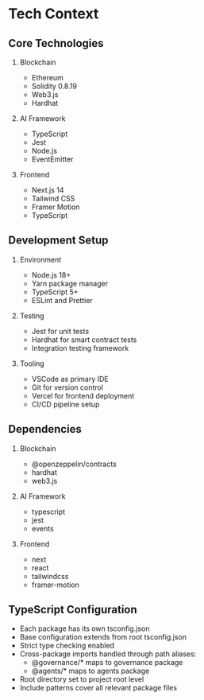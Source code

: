 # Tech Context

## Core Technologies
1. Blockchain
   - Ethereum
   - Solidity 0.8.19
   - Web3.js
   - Hardhat

2. AI Framework
   - TypeScript
   - Jest
   - Node.js
   - EventEmitter

3. Frontend
   - Next.js 14
   - Tailwind CSS
   - Framer Motion
   - TypeScript

## Development Setup
1. Environment
   - Node.js 18+
   - Yarn package manager
   - TypeScript 5+
   - ESLint and Prettier

2. Testing
   - Jest for unit tests
   - Hardhat for smart contract tests
   - Integration testing framework

3. Tooling
   - VSCode as primary IDE
   - Git for version control
   - Vercel for frontend deployment
   - CI/CD pipeline setup

## Dependencies
1. Blockchain
   - @openzeppelin/contracts
   - hardhat
   - web3.js

2. AI Framework
   - typescript
   - jest
   - events

3. Frontend
   - next
   - react
   - tailwindcss
   - framer-motion

## TypeScript Configuration
- Each package has its own tsconfig.json
- Base configuration extends from root tsconfig.json
- Strict type checking enabled
- Cross-package imports handled through path aliases:
  * @governance/* maps to governance package
  * @agents/* maps to agents package
- Root directory set to project root level
- Include patterns cover all relevant package files
